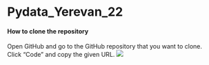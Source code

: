 # Pydata_Yerevan_22

#### How to clone the repository

Open GitHub and go to the GitHub repository that you want to clone.<br>
Click “Code” and copy the given URL.
<img src='https://www.educative.io/cdn-cgi/image/f=auto,fit=contain,w=3000/api/edpresso/shot/4580530784305152/image/5062914986213376.png'>
